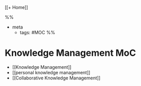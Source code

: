 
[[+ Home]]

%%
- meta
	- tags: #MOC 
%%

# Knowledge Management MoC
- [[Knowledge Management]]
- [[personal knowledge management]]
- [[Collaborative Knowledge Management]]